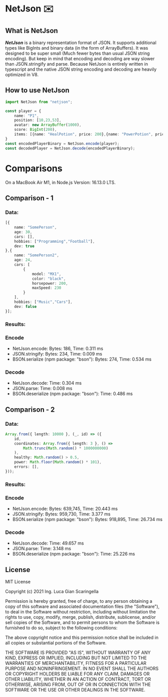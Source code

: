 # NetJson ✉️

## What is NetJson
***NetJson*** is a binary representation format of JSON.
It supports additional types like BigInts and binary data (in the form of ArrayBuffers). 
It was designed to be super small (Much fewer bytes than usual JSON string encoding). 
But keep in mind that encoding and decoding are way slower than JSON.stringify and parse. 
Because NetJson is entirely written in typescript and the native JSON string encoding and decoding are heavily optimized in V8.

## How to use NetJson

```typescript
import NetJson from "netjson";

const player = {
    name: "P1",
    position: [10,23,53],
    avatar: new ArrayBuffer(1000),
    score: BigInt(200),
    items: [{name: "HealPotion", price: 200},{name: "PowerPotion", price: 120}]
}
const encodedPlayerBinary = NetJson.encode(player);
const decodedPlayer = NetJson.decode(encodedPlayerBinary);
```

# Comparisons

On a MacBook Air M1, in Node.js Version: 16.13.0 LTS.

## Comparison - 1

### Data:
```typescript
[{
    name: "SomePerson",
    age: 30,
    cars: [],
    hobbies: ["Programming","Football"],
    dev: true
},{
    name: "SomePerson2",
    age: 24,
    cars: [
        {
            model: "MX1",
            color: "black",
            horsepower: 200,
            maxSpeed: 230
        }
    ],
    hobbies: ["Music","Cars"],
    dev: false
}];
```
### Results:
### Encode
- NetJson.encode: Bytes: 186, Time: 0.311 ms
- JSON.stringify: Bytes: 234, Time: 0.009 ms
- BSON.serialize (npm package: "bson"): Bytes: 274, Time: 0.534 ms
### Decode
- NetJson.decode: Time: 0.304 ms
- JSON.parse: Time: 0.008 ms
- BSON.deserialize (npm package: "bson"): Time: 0.486 ms
## Comparison - 2

### Data:
```typescript
Array.from({ length: 10000 }, (_, id) => ({
    id,
    coordinates: Array.from({ length: 3 }, () =>
        Math.trunc(Math.random() * 1000000000)
    ),
    healthy: Math.random() > 0.5,
    power: Math.floor(Math.random() * 101),
    errors: [],
}));
```

### Results:
### Encode
- NetJson.encode: Bytes: 639,745, Time: 20.443 ms
- JSON.stringify: Bytes: 959,730, Time: 3.377 ms
- BSON.serialize (npm package: "bson"): Bytes: 918,895, Time: 26.734 ms
### Decode
- NetJson.decode: Time: 49.657 ms
- JSON.parse: Time: 3.148 ms
- BSON.deserialize (npm package: "bson"): Time: 25.226 ms

## License

MIT License

Copyright (c) 2021 Ing. Luca Gian Scaringella

Permission is hereby granted, free of charge, to any person obtaining a copy
of this software and associated documentation files (the "Software"), to deal
in the Software without restriction, including without limitation the rights
to use, copy, modify, merge, publish, distribute, sublicense, and/or sell
copies of the Software, and to permit persons to whom the Software is
furnished to do so, subject to the following conditions:

The above copyright notice and this permission notice shall be included in all
copies or substantial portions of the Software.

THE SOFTWARE IS PROVIDED "AS IS", WITHOUT WARRANTY OF ANY KIND, EXPRESS OR
IMPLIED, INCLUDING BUT NOT LIMITED TO THE WARRANTIES OF MERCHANTABILITY,
FITNESS FOR A PARTICULAR PURPOSE AND NONINFRINGEMENT. IN NO EVENT SHALL THE
AUTHORS OR COPYRIGHT HOLDERS BE LIABLE FOR ANY CLAIM, DAMAGES OR OTHER
LIABILITY, WHETHER IN AN ACTION OF CONTRACT, TORT OR OTHERWISE, ARISING FROM,
OUT OF OR IN CONNECTION WITH THE SOFTWARE OR THE USE OR OTHER DEALINGS IN THE
SOFTWARE.